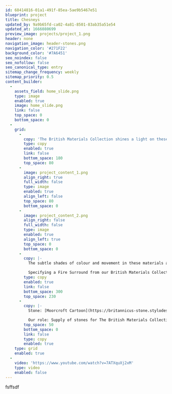```yaml
---
id: 68414816-01a1-491f-85ea-5ae9b5467e51
blueprint: project
title: Chesneys
updated_by: 9a9b65fd-ca02-4a81-8501-83ab35a51e54
updated_at: 1666080699
preview_image: projects/project_1.png
header: none
navigation_image: header-stones.png
navigation_color: '#271F22'
background_color: '#7A6451'
seo_noindex: false
seo_nofollow: false
seo_canonical_type: entry
sitemap_change_frequency: weekly
sitemap_priority: 0.5
content_builder:
  -
    assets_field: home_slide.png
    type: image
    enabled: true
    image: home_slide.png
    link: false
    top_space: 0
    bottom_space: 0
  -
    grid:
      -
        copy: 'The British Materials Collection shines a light on these beautiful native materials, revealing them in a range of stunning fire surrounds hand crafted by British masons, using materials quarried in Wales, England and Scotland, in locations that stretch from The West Country of England to the Northwest of Scotland.'
        type: copy
        enabled: true
        link: false
        bottom_space: 180
        top_space: 80
      -
        image: project_content_1.png
        align_right: true
        full_width: false
        type: image
        enabled: true
        align_left: false
        top_space: 80
        bottom_space: 0
      -
        image: project_content_2.png
        align_right: false
        full_width: false
        type: image
        enabled: true
        align_left: true
        top_space: 0
        bottom_space: 0
      -
        copy: |-
          The subtle shades of colour and movement in these materials are both unique and beautiful, ranging from the monochromatic contemporary hues of Frosterley stone to the vibrant semi-precious amethyst tones of Ball Eye Blue marble.

          Specifying a Fire Surround from our British Materials Collection is an opportunity to introduce a unique element to the interior design of a room and enjoy a timeless reminder of the archaeological history of our national landscape, whilst fostering homegrown artisanal masonry skills and our domestic quarrying industry.
        type: copy
        enabled: true
        link: false
        bottom_space: 300
        top_space: 230
      -
        copy: |-
          Stone: [Moorcroft Cartoon](https://britannicus-stone.stylodesign.co.uk/stones/moorcroft-cartoon) & [Ball Eye Blue](https://britannicus-stone.stylodesign.co.uk/stones/ball-eye-blue)

          Our role: Supply of stones for The British Materials Collection
        top_space: 50
        bottom_space: 0
        link: false
        type: copy
        enabled: true
    type: grid
    enabled: true
  -
    video: 'https://www.youtube.com/watch?v=7ATXquXj2xM'
    type: video
    enabled: false
---
```

fsffsdf
